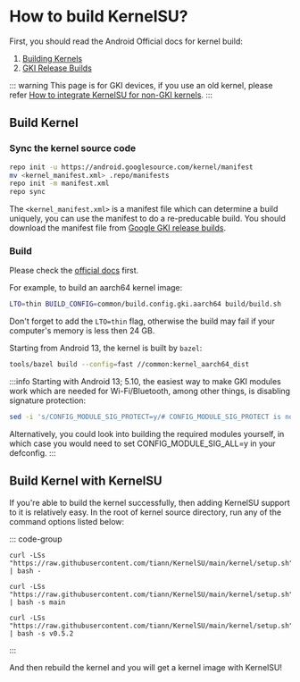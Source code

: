 # How to build KernelSU?

First, you should read the Android Official docs for kernel build:

1. [Building Kernels](https://source.android.com/docs/setup/build/building-kernels)
2. [GKI Release Builds](https://source.android.com/docs/core/architecture/kernel/gki-release-builds)

::: warning
This page is for GKI devices, if you use an old kernel, please refer [How to integrate KernelSU for non-GKI kernels](how-to-integrate-for-non-gki).
:::

## Build Kernel

### Sync the kernel source code

```sh
repo init -u https://android.googlesource.com/kernel/manifest
mv <kernel_manifest.xml> .repo/manifests
repo init -m manifest.xml
repo sync
```

The `<kernel_manifest.xml>` is a manifest file which can determine a build uniquely, you can use the manifest to do a re-preducable build. You should download the manifest file from [Google GKI release builds](https://source.android.com/docs/core/architecture/kernel/gki-release-builds).

### Build

Please check the [official docs](https://source.android.com/docs/setup/build/building-kernels) first.

For example, to build an aarch64 kernel image:

```sh
LTO=thin BUILD_CONFIG=common/build.config.gki.aarch64 build/build.sh
```

Don't forget to add the `LTO=thin` flag, otherwise the build may fail if your computer's memory is less then 24 GB.

Starting from Android 13, the kernel is built by `bazel`:

```sh
tools/bazel build --config=fast //common:kernel_aarch64_dist
```

:::info
Starting with Android 13; 5.10, the easiest way to make GKI modules work which are needed for Wi-Fi/Bluetooth, among other things, is disabling signature protection:

```sh
sed -i 's/CONFIG_MODULE_SIG_PROTECT=y/# CONFIG_MODULE_SIG_PROTECT is not set/g' kernel/samsung/e1s/arch/*/configs/gki_defconfig
```

Alternatively, you could look into building the required modules yourself, in which case you would need to set CONFIG_MODULE_SIG_ALL=y in your defconfig.
:::

## Build Kernel with KernelSU

If you're able to build the kernel successfully, then adding KernelSU support to it is relatively easy. In the root of kernel source directory, run any of the command options listed below:

::: code-group

```sh[Latest tag(stable)]
curl -LSs "https://raw.githubusercontent.com/tiann/KernelSU/main/kernel/setup.sh" | bash -
```

```sh[ main branch(dev)]
curl -LSs "https://raw.githubusercontent.com/tiann/KernelSU/main/kernel/setup.sh" | bash -s main
```

```sh[Select tag(Such as v0.5.2)]
curl -LSs "https://raw.githubusercontent.com/tiann/KernelSU/main/kernel/setup.sh" | bash -s v0.5.2
```

:::

And then rebuild the kernel and you will get a kernel image with KernelSU!
